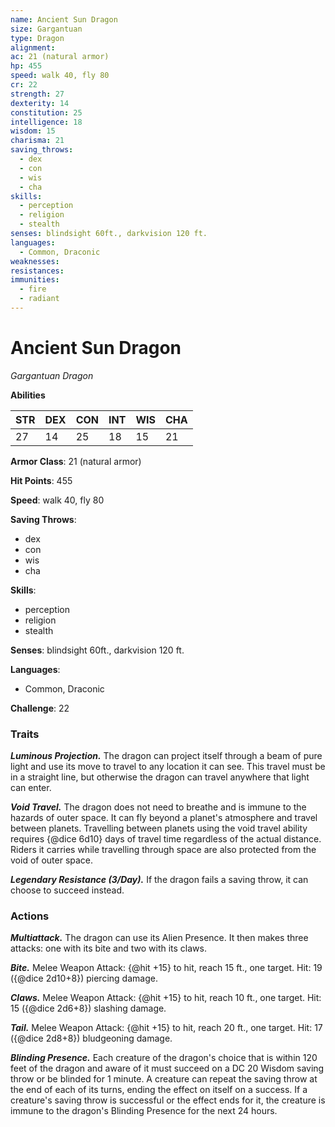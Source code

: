 ```yaml
---
name: Ancient Sun Dragon
size: Gargantuan
type: Dragon
alignment: 
ac: 21 (natural armor)
hp: 455
speed: walk 40, fly 80
cr: 22
strength: 27
dexterity: 14
constitution: 25
intelligence: 18
wisdom: 15
charisma: 21
saving_throws:
  - dex
  - con
  - wis
  - cha
skills:
  - perception
  - religion
  - stealth
senses: blindsight 60ft., darkvision 120 ft.
languages:
  - Common, Draconic
weaknesses:
resistances:
immunities:
  - fire
  - radiant
---
```


# Ancient Sun Dragon

*Gargantuan Dragon*

**Abilities**

| STR | DEX | CON | INT | WIS | CHA |
| --- | --- | --- | --- | --- | --- |
| 27 | 14 | 25 | 18 | 15 | 21 |

**Armor Class**: 21 (natural armor)

**Hit Points**: 455

**Speed**: walk 40, fly 80

**Saving Throws**:
  - dex
  - con
  - wis
  - cha

**Skills**:
  - perception
  - religion
  - stealth

**Senses**: blindsight 60ft., darkvision 120 ft.

**Languages**:
  - Common, Draconic

**Challenge**: 22

### Traits
***Luminous Projection.*** The dragon can project itself through a beam of pure light and use its move to travel to any location it can see. This travel must be in a straight line, but otherwise the dragon can travel anywhere that light can enter.

***Void Travel.*** The dragon does not need to breathe and is immune to the hazards of outer space. It can fly beyond a planet's atmosphere and travel between planets. Travelling between planets using the void travel ability requires {@dice 6d10} days of travel time regardless of the actual distance. Riders it carries while travelling through space are also protected from the void of outer space.

***Legendary Resistance (3/Day).*** If the dragon fails a saving throw, it can choose to succeed instead.

### Actions
***Multiattack.*** The dragon can use its Alien Presence. It then makes three attacks: one with its bite and two with its claws.

***Bite.*** Melee Weapon Attack: {@hit +15} to hit, reach 15 ft., one target. Hit: 19 ({@dice 2d10+8}) piercing damage.

***Claws.*** Melee Weapon Attack: {@hit +15} to hit, reach 10 ft., one target. Hit: 15 ({@dice 2d6+8}) slashing damage.

***Tail.*** Melee Weapon Attack: {@hit +15} to hit, reach 20 ft., one target. Hit: 17 ({@dice 2d8+8}) bludgeoning damage.

***Blinding Presence.*** Each creature of the dragon's choice that is within 120 feet of the dragon and aware of it must succeed on a DC 20 Wisdom saving throw or be blinded for 1 minute. A creature can repeat the saving throw at the end of each of its turns, ending the effect on itself on a success. If a creature's saving throw is successful or the effect ends for it, the creature is immune to the dragon's Blinding Presence for the next 24 hours.

